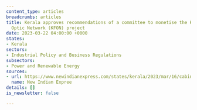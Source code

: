 ```yaml
---
content_type: articles
breadcrumbs: articles
title: Kerala approves recommendations of a committee to monetise the Kerala Fiber
  Optic Network (KFON) project
date: 2023-03-22 04:00:00 +0000
states:
- Kerala
sectors:
- Industrial Policy and Business Regulations
subsectors:
- Power and Renewable Energy
sources:
- url: https://www.newindianexpress.com/states/kerala/2023/mar/16/cabinet-nod-for-kerala-fiber-optic-network-project-terms-2556468.html
  name: New Indian Expree
details: []
is_newsletter: false

---
```


